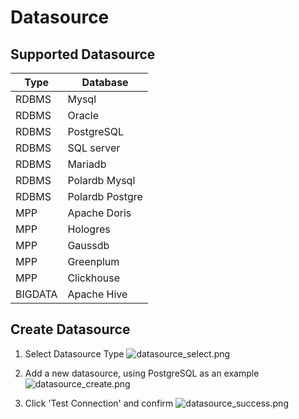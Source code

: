# Datasource

## Supported Datasource

| Type    | Database        |
|---------|-----------------|
| RDBMS   | Mysql           |
| RDBMS   | Oracle          |
| RDBMS   | PostgreSQL      |
| RDBMS   | SQL server      |
| RDBMS   | Mariadb         |
| RDBMS   | Polardb Mysql   |
| RDBMS   | Polardb Postgre |
| MPP     | Apache Doris    |
| MPP     | Hologres        |
| MPP     | Gaussdb         |
| MPP     | Greenplum       |
| MPP     | Clickhouse      |
| BIGDATA | Apache Hive     |

## Create Datasource

1. Select Datasource Type
   ![datasource_select.png](/v1.1.0/guide/images/datasource_select.png)

2. Add a new datasource, using PostgreSQL as an example
   ![datasource_create.png](/v1.1.0/guide/images/datasource_create.png)

3. Click 'Test Connection' and confirm
   ![datasource_success.png](/v1.1.0/guide/images/datasource_success.png)
